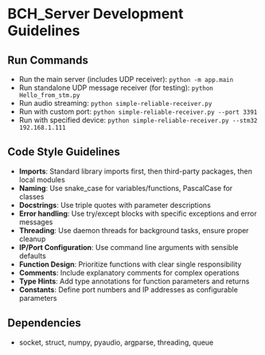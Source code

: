# BCH_Server Development Guidelines

## Run Commands
- Run the main server (includes UDP receiver): `python -m app.main`
- Run standalone UDP message receiver (for testing): `python Hello_from_stm.py`
- Run audio streaming: `python simple-reliable-receiver.py`
- Run with custom port: `python simple-reliable-receiver.py --port 3391`
- Run with specified device: `python simple-reliable-receiver.py --stm32 192.168.1.111`

## Code Style Guidelines
- **Imports**: Standard library imports first, then third-party packages, then local modules
- **Naming**: Use snake_case for variables/functions, PascalCase for classes
- **Docstrings**: Use triple quotes with parameter descriptions
- **Error handling**: Use try/except blocks with specific exceptions and error messages
- **Threading**: Use daemon threads for background tasks, ensure proper cleanup
- **IP/Port Configuration**: Use command line arguments with sensible defaults
- **Function Design**: Prioritize functions with clear single responsibility
- **Comments**: Include explanatory comments for complex operations
- **Type Hints**: Add type annotations for function parameters and returns
- **Constants**: Define port numbers and IP addresses as configurable parameters

## Dependencies
- socket, struct, numpy, pyaudio, argparse, threading, queue